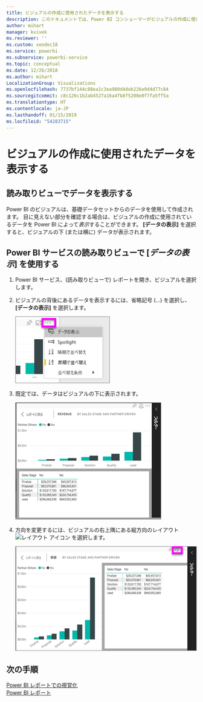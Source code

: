 ```yaml
---
title: ビジュアルの作成に使用されたデータを表示する
description: このドキュメントでは、Power BI コンシューマーがビジュアルの作成に使用するデータを "表示" する方法について説明します。
author: mihart
manager: kvivek
ms.reviewer: ''
ms.custom: seodec18
ms.service: powerbi
ms.subservice: powerbi-service
ms.topic: conceptual
ms.date: 12/26/2018
ms.author: mihart
LocalizationGroup: Visualizations
ms.openlocfilehash: 7737bf144c88ea1c3ea980d4deb226e9d4d77c84
ms.sourcegitcommit: c8c126c1b2ab4527a16a4fb8f5208e0f7fa5ff5a
ms.translationtype: HT
ms.contentlocale: ja-JP
ms.lasthandoff: 01/15/2019
ms.locfileid: "54283715"
---
```

# <a name="show-the-data-that-was-used-to-create-the-visualization"></a>ビジュアルの作成に使用されたデータを表示する
## <a name="show-data-in-reading-view"></a>読み取りビューでデータを表示する
Power BI のビジュアルは、基礎データセットからのデータを使用して作成されます。 目に見えない部分を確認する場合は、ビジュアルの作成に使用されているデータを Power BI によって*表示*することができます。 **[データの表示]** を選択すると、ビジュアルの下 (または横に) データが表示されます。


## <a name="using-show-data-in-power-bi-service-reading-view"></a>Power BI サービスの読み取りビューで [*データの表示*] を使用する
1. Power BI サービス、(読み取りビューで) レポートを開き、ビジュアルを選択します。  
2. ビジュアルの背後にあるデータを表示するには、省略記号 (...) を選択し、**[データの表示]** を選択します。
   
   ![[データの表示] を選択する](./media/end-user-show-data/power-bi-show-data2.png)
3. 既定では、データはビジュアルの下に表示されます。
   
   ![ビジュアルとデータの縦表示](./media/end-user-show-data/power-bi-explore-show-data-new.png)

4. 方向を変更するには、ビジュアルの右上隅にある縦方向のレイアウト ![レイアウト アイコン](media/end-user-show-data/power-bi-vertical-icon-new.png) を選択します。
   
   ![ビジュアルとデータの横表示](./media/end-user-show-data/power-bi-explore-show-data2-new.png)

## <a name="next-steps"></a>次の手順
[Power BI レポートでの視覚化](../visuals/power-bi-report-visualizations.md)    
[Power BI レポート](end-user-reports.md)    
